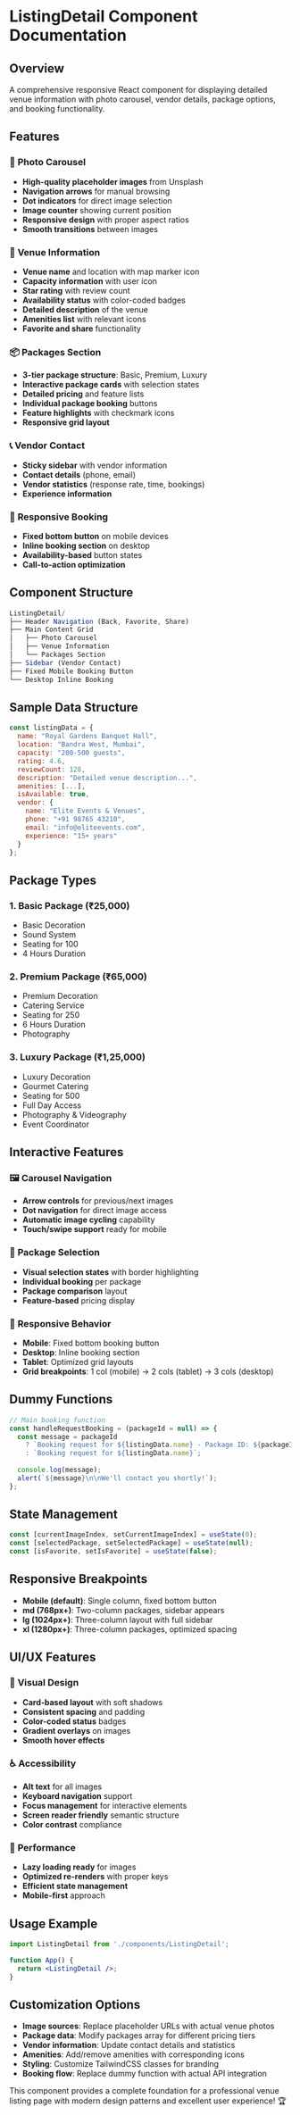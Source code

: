 # ListingDetail Component Documentation

## Overview
A comprehensive responsive React component for displaying detailed venue information with photo carousel, vendor details, package options, and booking functionality.

## Features

### 📸 **Photo Carousel**
- **High-quality placeholder images** from Unsplash
- **Navigation arrows** for manual browsing
- **Dot indicators** for direct image selection
- **Image counter** showing current position
- **Responsive design** with proper aspect ratios
- **Smooth transitions** between images

### 🏢 **Venue Information**
- **Venue name** and location with map marker icon
- **Capacity information** with user icon
- **Star rating** with review count
- **Availability status** with color-coded badges
- **Detailed description** of the venue
- **Amenities list** with relevant icons
- **Favorite and share** functionality

### 📦 **Packages Section**
- **3-tier package structure**: Basic, Premium, Luxury
- **Interactive package cards** with selection states
- **Detailed pricing** and feature lists
- **Individual package booking** buttons
- **Feature highlights** with checkmark icons
- **Responsive grid layout**

### 📞 **Vendor Contact**
- **Sticky sidebar** with vendor information
- **Contact details** (phone, email)
- **Vendor statistics** (response rate, time, bookings)
- **Experience information**

### 📱 **Responsive Booking**
- **Fixed bottom button** on mobile devices
- **Inline booking section** on desktop
- **Availability-based** button states
- **Call-to-action optimization**

## Component Structure

```jsx
ListingDetail/
├── Header Navigation (Back, Favorite, Share)
├── Main Content Grid
│   ├── Photo Carousel
│   ├── Venue Information
│   └── Packages Section
├── Sidebar (Vendor Contact)
├── Fixed Mobile Booking Button
└── Desktop Inline Booking
```

## Sample Data Structure

```javascript
const listingData = {
  name: "Royal Gardens Banquet Hall",
  location: "Bandra West, Mumbai",
  capacity: "200-500 guests",
  rating: 4.6,
  reviewCount: 128,
  description: "Detailed venue description...",
  amenities: [...],
  isAvailable: true,
  vendor: {
    name: "Elite Events & Venues",
    phone: "+91 98765 43210",
    email: "info@eliteevents.com",
    experience: "15+ years"
  }
};
```

## Package Types

### 1. **Basic Package** (₹25,000)
- Basic Decoration
- Sound System  
- Seating for 100
- 4 Hours Duration

### 2. **Premium Package** (₹65,000)
- Premium Decoration
- Catering Service
- Seating for 250
- 6 Hours Duration
- Photography

### 3. **Luxury Package** (₹1,25,000)
- Luxury Decoration
- Gourmet Catering
- Seating for 500
- Full Day Access
- Photography & Videography
- Event Coordinator

## Interactive Features

### 🖼️ **Carousel Navigation**
- **Arrow controls** for previous/next images
- **Dot navigation** for direct image access
- **Automatic image cycling** capability
- **Touch/swipe support** ready for mobile

### 🎯 **Package Selection**
- **Visual selection states** with border highlighting
- **Individual booking** per package
- **Package comparison** layout
- **Feature-based** pricing display

### 📱 **Responsive Behavior**
- **Mobile**: Fixed bottom booking button
- **Desktop**: Inline booking section
- **Tablet**: Optimized grid layouts
- **Grid breakpoints**: 1 col (mobile) → 2 cols (tablet) → 3 cols (desktop)

## Dummy Functions

```javascript
// Main booking function
const handleRequestBooking = (packageId = null) => {
  const message = packageId 
    ? `Booking request for ${listingData.name} - Package ID: ${packageId}`
    : `Booking request for ${listingData.name}`;
  
  console.log(message);
  alert(`${message}\n\nWe'll contact you shortly!`);
};
```

## State Management

```javascript
const [currentImageIndex, setCurrentImageIndex] = useState(0);
const [selectedPackage, setSelectedPackage] = useState(null);
const [isFavorite, setIsFavorite] = useState(false);
```

## Responsive Breakpoints

- **Mobile (default)**: Single column, fixed bottom button
- **md (768px+)**: Two-column packages, sidebar appears
- **lg (1024px+)**: Three-column layout with full sidebar
- **xl (1280px+)**: Three-column packages, optimized spacing

## UI/UX Features

### 🎨 **Visual Design**
- **Card-based layout** with soft shadows
- **Consistent spacing** and padding
- **Color-coded status** badges
- **Gradient overlays** on images
- **Smooth hover effects**

### ♿ **Accessibility**
- **Alt text** for all images
- **Keyboard navigation** support
- **Focus management** for interactive elements
- **Screen reader friendly** semantic structure
- **Color contrast** compliance

### 🔧 **Performance**
- **Lazy loading ready** for images
- **Optimized re-renders** with proper keys
- **Efficient state management**
- **Mobile-first** approach

## Usage Example

```jsx
import ListingDetail from './components/ListingDetail';

function App() {
  return <ListingDetail />;
}
```

## Customization Options

- **Image sources**: Replace placeholder URLs with actual venue photos
- **Package data**: Modify packages array for different pricing tiers  
- **Vendor information**: Update contact details and statistics
- **Amenities**: Add/remove amenities with corresponding icons
- **Styling**: Customize TailwindCSS classes for branding
- **Booking flow**: Replace dummy function with actual API integration

This component provides a complete foundation for a professional venue listing page with modern design patterns and excellent user experience! 🏆
